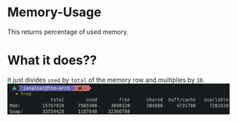 # Memory-Usage
This returns percentage of used memory.

# What it does??
It just divides `used` by `total` of the memory row and multiplies by `10`.
![free-command](../.other/images/free.png)
